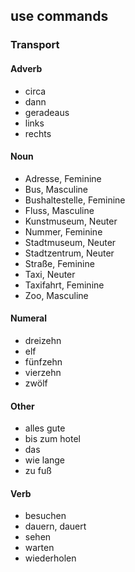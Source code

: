 ## use commands
### Transport
#### Adverb
- circa
- dann
- geradeaus
- links
- rechts
#### Noun
- Adresse, Feminine
- Bus, Masculine
- Bushaltestelle, Feminine
- Fluss, Masculine
- Kunstmuseum, Neuter
- Nummer, Feminine
- Stadtmuseum, Neuter
- Stadtzentrum, Neuter
- Straße, Feminine
- Taxi, Neuter
- Taxifahrt, Feminine
- Zoo, Masculine
#### Numeral
- dreizehn
- elf
- fünfzehn
- vierzehn
- zwölf
#### Other
- alles gute
- bis zum hotel
- das
- wie lange
- zu fuß
#### Verb
- besuchen
- dauern, dauert
- sehen
- warten
- wiederholen
